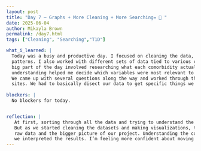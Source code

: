 ```yaml
---
layout: post
title: "Day 7 – Graphs + More Cleaning + More Searching= 🥀 "
date: 2025-06-04
author: Mikayla Brown
permalink: /day7.html
tags: ["Cleaning", "Searching","T1D"]

what_i_learned: |
  Today was a busy and productive day. I focused on cleaning the data, organizing it for analysis, and creating graphs to help visualize key 
  patterns. I also worked with different sets of data tied to various comorbidities, which meant diving into the specifics of each condition. A 
  big part of the day involved researching what each comorbidity actually means and how it connects to our project goals. That deeper 
  understanding helped me decide which variables were most relevant to highlight in the graphs and which conditions might be worth focusing on. 
  We came up with several questions along the way and worked through them to guide our analysis more effectively. We also played with more AI 
  sites. We had to basically disect our data to get specific things we need.It was a little interesting to see and do.
  
blockers: |
  No blockers for today.


reflection: |
   At first, sorting through all the data and trying to understand the different comorbidities espesialy hypertension was a bit overwhelming. 
   But as we started cleaning the datasets and making visualizations, things began to click. The research helped me connect the dots between the 
   raw data and the bigger picture of our project. Understanding the context behind each variable made the graphs more meaningful and guided how 
   we interpreted the results. I’m feeling more confident about moving forward and excited to keep applying what I’ve learned.
---
```

